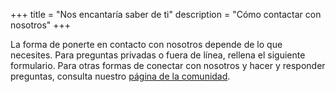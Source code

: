 \+++
title = "Nos encantaría saber de ti"
description = "Cómo contactar con nosotros"
\+++

La forma de ponerte en contacto con nosotros depende de lo que necesites. Para preguntas privadas o fuera de línea, rellena el siguiente formulario. Para otras formas de conectar con nosotros y hacer y responder preguntas, consulta nuestro [página de la comunidad](/community).


